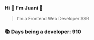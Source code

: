 ### Hi 👋 I&#39;m Juani 🦁

> I&#39;m a Frontend Web Developer SSR

### 📚 Days being a developer: 910
